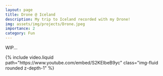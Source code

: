 ```yaml
---
layout: page
title: Drone @ Iceland
description: My trip to Iceland recorded with my Drone!
img: assets/img/projects/Drone.jpeg
importance: 2
category: Fun
---
```


WIP...

<div class="row">
    <div class="col-lg">
        {% include video.liquid path="https://www.youtube.com/embed/S2KEIbeB9yc" class="img-fluid rounded z-depth-1" %}
    </div>
</div>
